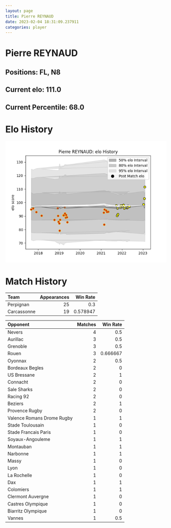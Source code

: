 ```yaml
---  
layout: page  
title: Pierre REYNAUD  
date: 2023-02-04 18:31:09.237911  
categories: player  
---
```

# Pierre REYNAUD

## Positions: FL, N8

## Current elo: 111.0

## Current Percentile: 68.0

# Elo History


![elo history](history_PierreREYNAUD.png)
# Match History


| Team        |   Appearances |   Win Rate |
|:------------|--------------:|-----------:|
| Perpignan   |            25 |   0.3      |
| Carcassonne |            19 |   0.578947 |

| Opponent                   |   Matches |   Win Rate |
|:---------------------------|----------:|-----------:|
| Nevers                     |         4 |   0.5      |
| Aurillac                   |         3 |   0.5      |
| Grenoble                   |         3 |   0.5      |
| Rouen                      |         3 |   0.666667 |
| Oyonnax                    |         2 |   0.5      |
| Bordeaux Begles            |         2 |   0        |
| US Bressane                |         2 |   1        |
| Connacht                   |         2 |   0        |
| Sale Sharks                |         2 |   0        |
| Racing 92                  |         2 |   0        |
| Beziers                    |         2 |   1        |
| Provence Rugby             |         2 |   0        |
| Valence Romans Drome Rugby |         1 |   1        |
| Stade Toulousain           |         1 |   0        |
| Stade Francais Paris       |         1 |   0        |
| Soyaux-Angouleme           |         1 |   1        |
| Montauban                  |         1 |   1        |
| Narbonne                   |         1 |   1        |
| Massy                      |         1 |   0        |
| Lyon                       |         1 |   0        |
| La Rochelle                |         1 |   0        |
| Dax                        |         1 |   1        |
| Colomiers                  |         1 |   1        |
| Clermont Auvergne          |         1 |   0        |
| Castres Olympique          |         1 |   0        |
| Biarritz Olympique         |         1 |   0        |
| Vannes                     |         1 |   0.5      |